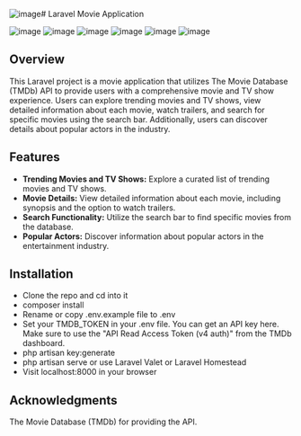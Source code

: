 ![image](https://github.com/GlennWilliam/MovieApp/assets/121201497/156dc2c9-4a8a-4152-84ce-33047e3d20a2)# Laravel Movie Application

![image](https://github.com/GlennWilliam/MovieApp/assets/121201497/870a4bd2-7065-470f-8a1e-1aafee0ae46e)
![image](https://github.com/GlennWilliam/MovieApp/assets/121201497/42e99ca3-84c5-412a-8bf2-387ca69e44bf)
![image](https://github.com/GlennWilliam/MovieApp/assets/121201497/13841b22-42b1-4638-81b8-575234471ec4)
![image](https://github.com/GlennWilliam/MovieApp/assets/121201497/b758dcaa-f673-474f-bcba-02d088f01140)
![image](https://github.com/GlennWilliam/MovieApp/assets/121201497/0f3f2933-fe5b-47cc-a57b-4d2d13fee635)
![image](https://github.com/GlennWilliam/MovieApp/assets/121201497/26561122-2ded-4882-be62-3e65d6a7bc11)

## Overview

This Laravel project is a movie application that utilizes The Movie Database (TMDb) API to provide users with a comprehensive movie and TV show experience. Users can explore trending movies and TV shows, view detailed information about each movie, watch trailers, and search for specific movies using the search bar. Additionally, users can discover details about popular actors in the industry.

## Features

- **Trending Movies and TV Shows:** Explore a curated list of trending movies and TV shows.
- **Movie Details:** View detailed information about each movie, including synopsis and the option to watch trailers.
- **Search Functionality:** Utilize the search bar to find specific movies from the database.
- **Popular Actors:** Discover information about popular actors in the entertainment industry.

## Installation
- Clone the repo and cd into it 
- composer install
- Rename or copy .env.example file to .env
- Set your TMDB_TOKEN in your .env file. You can get an API key here. Make sure to use the "API Read Access Token (v4 auth)" from the TMDb dashboard.
- php artisan key:generate
- php artisan serve or use Laravel Valet or Laravel Homestead
- Visit localhost:8000 in your browser

## Acknowledgments
The Movie Database (TMDb) for providing the API.
